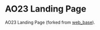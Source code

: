 # AO23 Landing Page 

AO23 Landing Page (forked from [web_base](https://github.com/rowsheet/web_base)).
